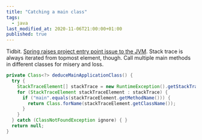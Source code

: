 ```yaml
---
title: "Catching a main class"
tags:
  - java
last_modified_at: 2020-11-06T21:00:00+01:00
published: true
---
```


Tidbit. 
[Spring raises project entry point issue to the JVM](https://github.com/spring-projects/spring-boot/blob/dfe3058dffeabb00de553ae25791e84f663bc3de/spring-boot-project/spring-boot/src/main/java/org/springframework/boot/SpringApplication.java#L289).
Stack trace is always iterated from topmost element, though.
Call multiple main methods in different classes for misery and loss.

```java
private Class<?> deduceMainApplicationClass() {
  try {
    StackTraceElement[] stackTrace = new RuntimeException().getStackTrace();
    for (StackTraceElement stackTraceElement : stackTrace) {
      if ("main".equals(stackTraceElement.getMethodName())) {
        return Class.forName(stackTraceElement.getClassName());
      }
    }
  } catch (ClassNotFoundException ignore) { }
  return null;
}
```
